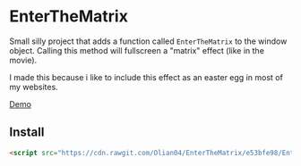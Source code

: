 # EnterTheMatrix

Small silly project that adds a function called `EnterTheMatrix` to the window object. Calling this method will fullscreen a "matrix" effect (like in the movie).

I made this because i like to include this effect as an easter egg in most of my websites.

[Demo](https://olian04.github.io/EnterTheMatrix/)

## Install
```html
<script src="https://cdn.rawgit.com/Olian04/EnterTheMatrix/e53bfe98/EnterTheMatrix.js"></script>
```

